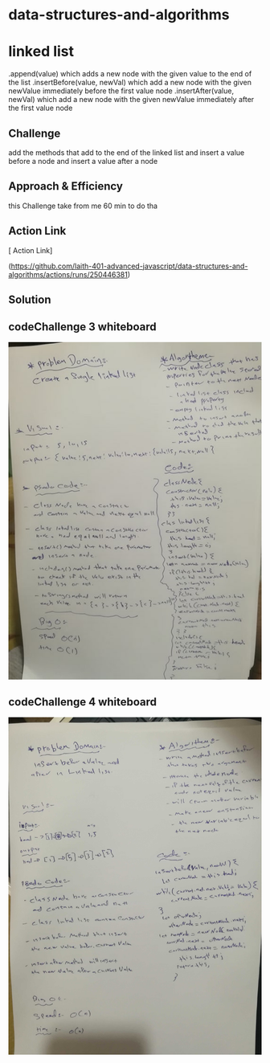 # data-structures-and-algorithms

# linked list

.append(value) which adds a new node with the given value to the end of the list
.insertBefore(value, newVal) which add a new node with the given newValue immediately before the first value node
.insertAfter(value, newVal) which add a new node with the given newValue immediately after the first value node

## Challenge
<!-- Description of the challenge -->
 add the methods that add to the end of the linked list and insert a value before a node and insert a value after a node 
## Approach & Efficiency
<!-- What approach did you take? Why? What is the Big O space/time for this approach? -->
this Challenge take from me 60 min  to do tha

## Action Link 

[ Action Link]

(https://github.com/laith-401-advanced-javascript/data-structures-and-algorithms/actions/runs/250446381)

## Solution
<!-- Embedded whiteboard image -->

## codeChallenge 3 whiteboard

![IMAGE](../../asset/linked.jpg)

## codeChallenge 4 whiteboard

![IMAGE](../../asset/linkedlist2.jpg)

